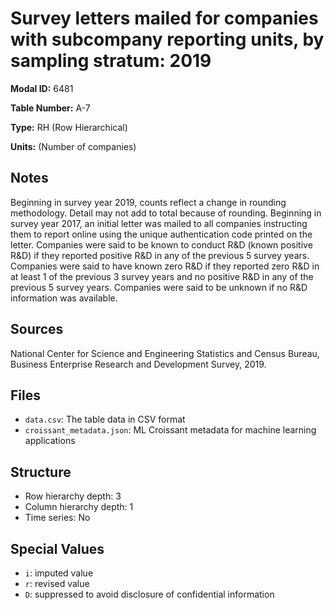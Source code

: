 # Survey letters mailed for companies with subcompany reporting units, by sampling stratum: 2019

**Modal ID:** 6481

**Table Number:** A-7

**Type:** RH (Row Hierarchical)

**Units:** (Number of companies)

## Notes

Beginning in survey year 2019, counts reflect a change in rounding methodology. Detail may not add to total because of rounding. Beginning in survey year 2017, an initial letter was mailed to all companies instructing them to report online using the unique authentication code printed on the letter. Companies were said to be known to conduct R&D (known positive R&D) if they reported positive R&D in any of the previous 5 survey years. Companies were said to have known zero R&D if they reported zero R&D in at least 1 of the previous 3 survey years and no positive R&D in any of the previous 5 survey years. Companies were said to be unknown if no R&D information was available.

## Sources

National Center for Science and Engineering Statistics and Census Bureau, Business Enterprise Research and Development Survey, 2019.

## Files

- `data.csv`: The table data in CSV format
- `croissant_metadata.json`: ML Croissant metadata for machine learning applications

## Structure

- Row hierarchy depth: 3
- Column hierarchy depth: 1
- Time series: No

## Special Values

- `i`: imputed value
- `r`: revised value
- `D`: suppressed to avoid disclosure of confidential information
